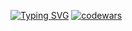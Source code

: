 [![Typing SVG](https://readme-typing-svg.herokuapp.com?font=Fira+Code&pause=1000&color=1BF715&background=FF000000&width=435&lines=Software+engineer;I+am+currently+looking+for+a+job)](https://git.io/typing-svg)
[![codewars](https://www.codewars.com/users/username/badges/small)](https://www.codewars.com/users/kirill_uroven) 
